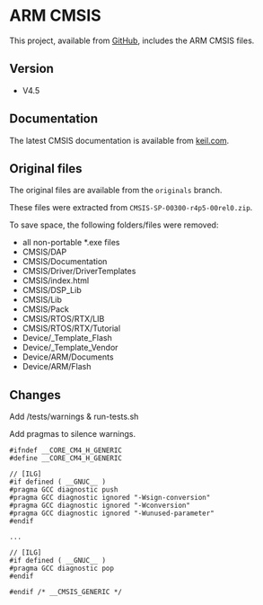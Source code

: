 # ARM CMSIS

This project, available from [GitHub](https://github.com/xpacks),
includes the ARM CMSIS files.

## Version

* V4.5

## Documentation

The latest CMSIS documentation is available from
[keil.com](http://www.keil.com/cmsis).

## Original files

The original files are available from the `originals` branch.

These files were extracted from `CMSIS-SP-00300-r4p5-00rel0.zip`.

To save space, the following folders/files were removed:

* all non-portable *.exe files
* CMSIS/DAP
* CMSIS/Documentation
* CMSIS/Driver/DriverTemplates
* CMSIS/index.html
* CMSIS/DSP_Lib
* CMSIS/Lib
* CMSIS/Pack
* CMSIS/RTOS/RTX/LIB
* CMSIS/RTOS/RTX/Tutorial
* Device/_Template_Flash
* Device/_Template_Vendor
* Device/ARM/Documents
* Device/ARM/Flash

## Changes

Add /tests/warnings & run-tests.sh

Add pragmas to silence warnings.

```
#ifndef __CORE_CM4_H_GENERIC
#define __CORE_CM4_H_GENERIC

// [ILG]
#if defined ( __GNUC__ )
#pragma GCC diagnostic push
#pragma GCC diagnostic ignored "-Wsign-conversion"
#pragma GCC diagnostic ignored "-Wconversion"
#pragma GCC diagnostic ignored "-Wunused-parameter"
#endif

...

// [ILG]
#if defined ( __GNUC__ )
#pragma GCC diagnostic pop
#endif

#endif /* __CMSIS_GENERIC */

```
